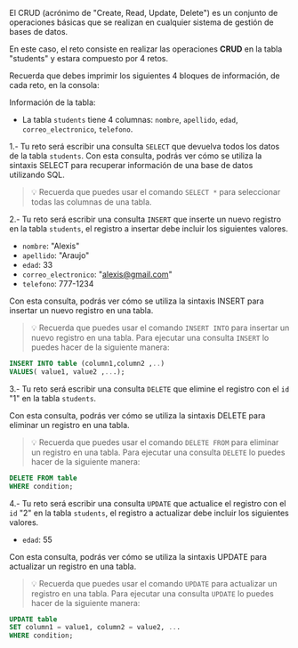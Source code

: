 El CRUD (acrónimo de "Create, Read, Update, Delete") es un conjunto de operaciones básicas que se realizan en cualquier sistema de gestión de bases de datos.

En este caso, el reto consiste en realizar las operaciones **CRUD** en la tabla "students" y estara compuesto por 4 retos.

Recuerda que debes imprimir los siguientes 4 bloques de información, de cada reto, en la consola:

Información de la tabla:

- La tabla `students` tiene 4 columnas: `nombre`, `apellido`, `edad`, `correo_electronico`, `telefono`.

1.- Tu reto será escribir una consulta `SELECT` que devuelva todos los datos de la tabla `students`.
Con esta consulta, podrás ver cómo se utiliza la sintaxis SELECT para recuperar información de una base de datos utilizando SQL.

> 💡 Recuerda que puedes usar el comando `SELECT *` para seleccionar todas las columnas de una tabla.

2.- Tu reto será escribir una consulta `INSERT` que inserte un nuevo registro en la tabla `students`, el registro a insertar debe incluir los siguientes valores.

- `nombre`: "Alexis"
- `apellido`: "Araujo"
- `edad`: 33
- `correo_electronico`: "alexis@gmail.com"
- `telefono`: 777-1234

Con esta consulta, podrás ver cómo se utiliza la sintaxis INSERT para insertar un nuevo registro en una tabla.

> 💡 Recuerda que puedes usar el comando `INSERT INTO` para insertar un nuevo registro en una tabla.
> Para ejecutar una consulta `INSERT` lo puedes hacer de la siguiente manera:
```sql
INSERT INTO table (column1,column2 ,..)
VALUES( value1,	value2 ,...);
```

3.- Tu reto será escribir una consulta `DELETE` que elimine el registro con el `id` "1" en la tabla `students`.

Con esta consulta, podrás ver cómo se utiliza la sintaxis DELETE para eliminar un registro en una tabla.

> 💡 Recuerda que puedes usar el comando `DELETE FROM` para eliminar un registro en una tabla.
> Para ejecutar una consulta `DELETE` lo puedes hacer de la siguiente manera:
```sql
DELETE FROM table
WHERE condition;
```

4.- Tu reto será escribir una consulta `UPDATE` que actualice el registro con el `id` "2" en la tabla `students`, el registro a actualizar debe incluir los siguientes valores.

- `edad`: 55

Con esta consulta, podrás ver cómo se utiliza la sintaxis UPDATE para actualizar un registro en una tabla.

> 💡 Recuerda que puedes usar el comando `UPDATE` para actualizar un registro en una tabla.
> Para ejecutar una consulta `UPDATE` lo puedes hacer de la siguiente manera:
```sql
UPDATE table
SET column1 = value1, column2 = value2, ...
WHERE condition;
```
